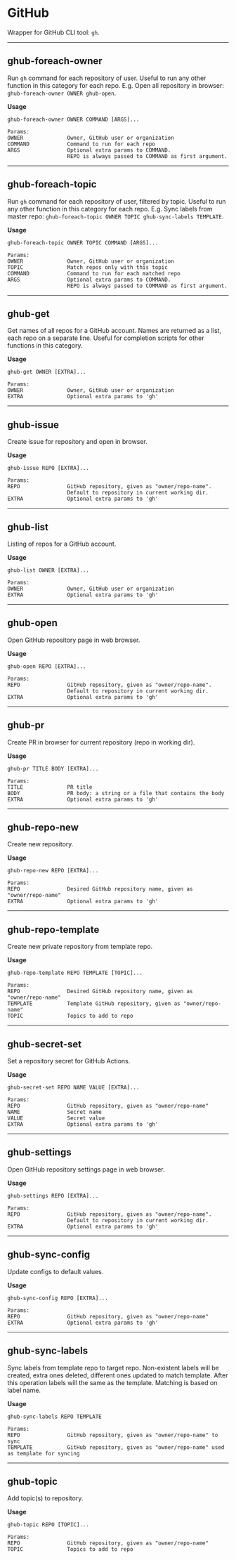 # GitHub

Wrapper for GitHub CLI tool: `gh`.

---

## ghub-foreach-owner

Run `gh` command for each repository of user. Useful to run any other function in this category for each repo.
E.g. Open all repository in browser: `ghub-foreach-owner OWNER ghub-open`.

**Usage**

```
ghub-foreach-owner OWNER COMMAND [ARGS]...

Params:
OWNER              Owner, GitHub user or organization
COMMAND            Command to run for each repo
ARGS               Optional extra params to COMMAND.
                   REPO is always passed to COMMAND as first argument.
```

---

## ghub-foreach-topic

Run `gh` command for each repository of user, filtered by topic.
Useful to run any other function in this category for each repo.
E.g. Sync labels from master repo: `ghub-foreach-topic OWNER TOPIC ghub-sync-labels TEMPLATE`.

**Usage**

```
ghub-foreach-topic OWNER TOPIC COMMAND [ARGS]...

Params:
OWNER              Owner, GitHub user or organization
TOPIC              Match repos only with this topic
COMMAND            Command to run for each matched repo
ARGS               Optional extra params to COMMAND.
                   REPO is always passed to COMMAND as first argument.
```

---

## ghub-get

Get names of all repos for a GitHub account.
Names are returned as a list, each repo on a separate line.
Useful for completion scripts for other functions in this category.

**Usage**

```
ghub-get OWNER [EXTRA]...

Params:
OWNER              Owner, GitHub user or organization
EXTRA              Optional extra params to 'gh'
```

---

## ghub-issue

Create issue for repository and open in browser.

**Usage**

```
ghub-issue REPO [EXTRA]...

Params:
REPO               GitHub repository, given as "owner/repo-name".
                   Default to repository in current working dir.
EXTRA              Optional extra params to 'gh'
```

---

## ghub-list

Listing of repos for a GitHub account.

**Usage**

```
ghub-list OWNER [EXTRA]...

Params:
OWNER              Owner, GitHub user or organization
EXTRA              Optional extra params to 'gh'
```

---

## ghub-open

Open GitHub repository page in web browser.

**Usage**

```
ghub-open REPO [EXTRA]...

Params:
REPO               GitHub repository, given as "owner/repo-name".
                   Default to repository in current working dir.
EXTRA              Optional extra params to 'gh'
```

---

## ghub-pr

Create PR in browser for current repository (repo in working dir).

**Usage**

```
ghub-pr TITLE BODY [EXTRA]...

Params:
TITLE              PR title
BODY               PR body: a string or a file that contains the body
EXTRA              Optional extra params to 'gh'
```

---

## ghub-repo-new

Create new repository.

**Usage**

```
ghub-repo-new REPO [EXTRA]...

Params:
REPO               Desired GitHub repository name, given as "owner/repo-name"
EXTRA              Optional extra params to 'gh'
```

---

## ghub-repo-template

Create new private repository from template repo.

**Usage**

```
ghub-repo-template REPO TEMPLATE [TOPIC]...

Params:
REPO               Desired GitHub repository name, given as "owner/repo-name"
TEMPLATE           Template GitHub repository, given as "owner/repo-name"
TOPIC              Topics to add to repo
```

---

## ghub-secret-set

Set a repository secret for GitHub Actions.

**Usage**

```
ghub-secret-set REPO NAME VALUE [EXTRA]...

Params:
REPO               GitHub repository, given as "owner/repo-name"
NAME               Secret name
VALUE              Secret value
EXTRA              Optional extra params to 'gh'
```

---

## ghub-settings

Open GitHub repository settings page in web browser.

**Usage**

```
ghub-settings REPO [EXTRA]...

Params:
REPO               GitHub repository, given as "owner/repo-name".
                   Default to repository in current working dir.
EXTRA              Optional extra params to 'gh'
```

---

## ghub-sync-config

Update configs to default values.

**Usage**

```
ghub-sync-config REPO [EXTRA]...

Params:
REPO               GitHub repository, given as "owner/repo-name"
EXTRA              Optional extra params to 'gh'
```

---

## ghub-sync-labels

Sync labels from template repo to target repo.
Non-existent labels will be created, extra ones deleted, different ones updated to match template.
After this operation labels will the same as the template. Matching is based on label name.

**Usage**

```
ghub-sync-labels REPO TEMPLATE

Params:
REPO               GitHub repository, given as "owner/repo-name" to sync
TEMPLATE           GitHub repository, given as "owner/repo-name" used as template for syncing
```

---

## ghub-topic

Add topic(s) to repository.

**Usage**

```
ghub-topic REPO [TOPIC]...

Params:
REPO               GitHub repository, given as "owner/repo-name"
TOPIC              Topics to add to repo
```
